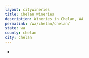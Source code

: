 ```yaml
---
layout: citywineries
title: Chelan Wineries
description: Wineries in Chelan, WA
permalink: /wa/chelan/chelan/
state: wa
county: chelan
city: chelan
---
```

-
